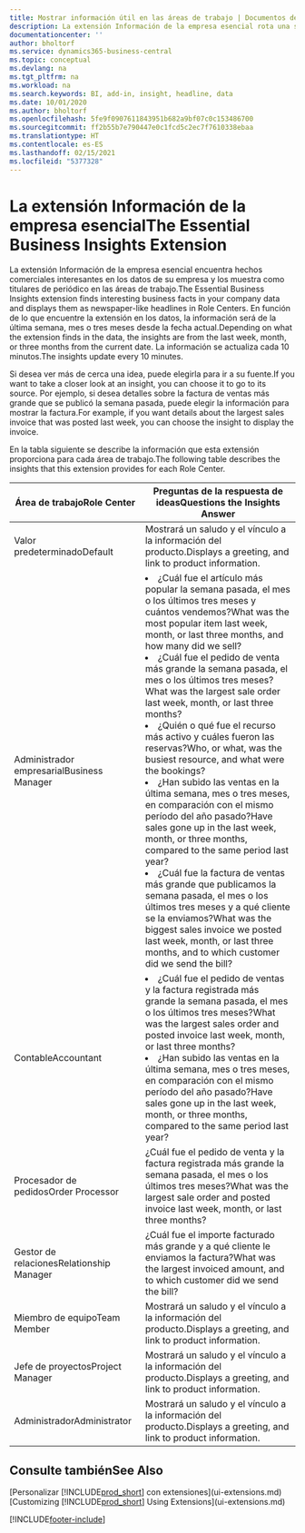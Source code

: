 ```yaml
---
title: Mostrar información útil en las áreas de trabajo | Documentos de Microsoft
description: La extensión Información de la empresa esencial rota una serie de ideas comerciales en las áreas de trabajo.
documentationcenter: ''
author: bholtorf
ms.service: dynamics365-business-central
ms.topic: conceptual
ms.devlang: na
ms.tgt_pltfrm: na
ms.workload: na
ms.search.keywords: BI, add-in, insight, headline, data
ms.date: 10/01/2020
ms.author: bholtorf
ms.openlocfilehash: 5fe9f0907611843951b682a9bf07c0c153486700
ms.sourcegitcommit: ff2b55b7e790447e0c1fcd5c2ec7f7610338ebaa
ms.translationtype: HT
ms.contentlocale: es-ES
ms.lasthandoff: 02/15/2021
ms.locfileid: "5377328"
---
```

# <a name="the-essential-business-insights-extension"></a><span data-ttu-id="29c31-103">La extensión Información de la empresa esencial</span><span class="sxs-lookup"><span data-stu-id="29c31-103">The Essential Business Insights Extension</span></span>
<span data-ttu-id="29c31-104">La extensión Información de la empresa esencial encuentra hechos comerciales interesantes en los datos de su empresa y los muestra como titulares de periódico en las áreas de trabajo.</span><span class="sxs-lookup"><span data-stu-id="29c31-104">The Essential Business Insights extension finds interesting business facts in your company data and displays them as newspaper-like headlines in Role Centers.</span></span> <span data-ttu-id="29c31-105">En función de lo que encuentre la extensión en los datos, la información será de la última semana, mes o tres meses desde la fecha actual.</span><span class="sxs-lookup"><span data-stu-id="29c31-105">Depending on what the extension finds in the data, the insights are from the last week, month, or three months from the current date.</span></span> <span data-ttu-id="29c31-106">La información se actualiza cada 10 minutos.</span><span class="sxs-lookup"><span data-stu-id="29c31-106">The insights update every 10 minutes.</span></span>  

<span data-ttu-id="29c31-107">Si desea ver más de cerca una idea, puede elegirla para ir a su fuente.</span><span class="sxs-lookup"><span data-stu-id="29c31-107">If you want to take a closer look at an insight, you can choose it to go to its source.</span></span> <span data-ttu-id="29c31-108">Por ejemplo, si desea detalles sobre la factura de ventas más grande que se publicó la semana pasada, puede elegir la información para mostrar la factura.</span><span class="sxs-lookup"><span data-stu-id="29c31-108">For example, if you want details about the largest sales invoice that was posted last week, you can choose the insight to display the invoice.</span></span>

<span data-ttu-id="29c31-109">En la tabla siguiente se describe la información que esta extensión proporciona para cada área de trabajo.</span><span class="sxs-lookup"><span data-stu-id="29c31-109">The following table describes the insights that this extension provides for each Role Center.</span></span>

|<span data-ttu-id="29c31-110">Área de trabajo</span><span class="sxs-lookup"><span data-stu-id="29c31-110">Role Center</span></span>|<span data-ttu-id="29c31-111">Preguntas de la respuesta de ideas</span><span class="sxs-lookup"><span data-stu-id="29c31-111">Questions the Insights Answer</span></span>|
|----|-----|
|<span data-ttu-id="29c31-112">Valor predeterminado</span><span class="sxs-lookup"><span data-stu-id="29c31-112">Default</span></span>|<span data-ttu-id="29c31-113">Mostrará un saludo y el vínculo a la información del producto.</span><span class="sxs-lookup"><span data-stu-id="29c31-113">Displays a greeting, and link to product information.</span></span>|
|<span data-ttu-id="29c31-114">Administrador empresarial</span><span class="sxs-lookup"><span data-stu-id="29c31-114">Business Manager</span></span>|<li> <span data-ttu-id="29c31-115">¿Cuál fue el artículo más popular la semana pasada, el mes o los últimos tres meses y cuántos vendemos?</span><span class="sxs-lookup"><span data-stu-id="29c31-115">What was the most popular item last week, month, or last three months, and how many did we sell?</span></span><br><li> <span data-ttu-id="29c31-116">¿Cuál fue el pedido de venta más grande la semana pasada, el mes o los últimos tres meses?</span><span class="sxs-lookup"><span data-stu-id="29c31-116">What was the largest sale order last week, month, or last three months?</span></span><br><li> <span data-ttu-id="29c31-117">¿Quién o qué fue el recurso más activo y cuáles fueron las reservas?</span><span class="sxs-lookup"><span data-stu-id="29c31-117">Who, or what, was the busiest resource, and what were the bookings?</span></span><br><li> <span data-ttu-id="29c31-118">¿Han subido las ventas en la última semana, mes o tres meses, en comparación con el mismo período del año pasado?</span><span class="sxs-lookup"><span data-stu-id="29c31-118">Have sales gone up in the last week, month, or three months, compared to the same period last year?</span></span><br><li> <span data-ttu-id="29c31-119">¿Cuál fue la factura de ventas más grande que publicamos la semana pasada, el mes o los últimos tres meses y a qué cliente se la enviamos?</span><span class="sxs-lookup"><span data-stu-id="29c31-119">What was the biggest sales invoice we posted last week, month, or last three months, and to which customer did we send the bill?</span></span></li> |
|<span data-ttu-id="29c31-120">Contable</span><span class="sxs-lookup"><span data-stu-id="29c31-120">Accountant</span></span>|<li> <span data-ttu-id="29c31-121">¿Cuál fue el pedido de ventas y la factura registrada más grande la semana pasada, el mes o los últimos tres meses?</span><span class="sxs-lookup"><span data-stu-id="29c31-121">What was the largest sales order and posted invoice last week, month, or last three months?</span></span><br><li> <span data-ttu-id="29c31-122">¿Han subido las ventas en la última semana, mes o tres meses, en comparación con el mismo período del año pasado?</span><span class="sxs-lookup"><span data-stu-id="29c31-122">Have sales gone up in the last week, month, or three months, compared to the same period last year?</span></span> |
|<span data-ttu-id="29c31-123">Procesador de pedidos</span><span class="sxs-lookup"><span data-stu-id="29c31-123">Order Processor</span></span>| <span data-ttu-id="29c31-124">¿Cuál fue el pedido de venta y la factura registrada más grande la semana pasada, el mes o los últimos tres meses?</span><span class="sxs-lookup"><span data-stu-id="29c31-124">What was the largest sale order and posted invoice last week, month, or last three months?</span></span>|
|<span data-ttu-id="29c31-125">Gestor de relaciones</span><span class="sxs-lookup"><span data-stu-id="29c31-125">Relationship Manager</span></span>| <span data-ttu-id="29c31-126">¿Cuál fue el importe facturado más grande y a qué cliente le enviamos la factura?</span><span class="sxs-lookup"><span data-stu-id="29c31-126">What was the largest invoiced amount, and to which customer did we send the bill?</span></span>|
|<span data-ttu-id="29c31-127">Miembro de equipo</span><span class="sxs-lookup"><span data-stu-id="29c31-127">Team Member</span></span>| <span data-ttu-id="29c31-128">Mostrará un saludo y el vínculo a la información del producto.</span><span class="sxs-lookup"><span data-stu-id="29c31-128">Displays a greeting, and link to product information.</span></span>|
|<span data-ttu-id="29c31-129">Jefe de proyectos</span><span class="sxs-lookup"><span data-stu-id="29c31-129">Project Manager</span></span>| <span data-ttu-id="29c31-130">Mostrará un saludo y el vínculo a la información del producto.</span><span class="sxs-lookup"><span data-stu-id="29c31-130">Displays a greeting, and link to product information.</span></span>|
|<span data-ttu-id="29c31-131">Administrador</span><span class="sxs-lookup"><span data-stu-id="29c31-131">Administrator</span></span>| <span data-ttu-id="29c31-132">Mostrará un saludo y el vínculo a la información del producto.</span><span class="sxs-lookup"><span data-stu-id="29c31-132">Displays a greeting, and link to product information.</span></span>|

## <a name="see-also"></a><span data-ttu-id="29c31-133">Consulte también</span><span class="sxs-lookup"><span data-stu-id="29c31-133">See Also</span></span>
<span data-ttu-id="29c31-134">[Personalizar [!INCLUDE[prod_short](includes/prod_short.md)] con extensiones](ui-extensions.md)</span><span class="sxs-lookup"><span data-stu-id="29c31-134">[Customizing [!INCLUDE[prod_short](includes/prod_short.md)] Using Extensions](ui-extensions.md)</span></span>


[!INCLUDE[footer-include](includes/footer-banner.md)]